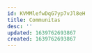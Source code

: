 ```yaml
---
id: KVMMlefwDqG7yp7vJl8eH
title: Communitas
desc: ''
updated: 1639762693867
created: 1639762693867
---
```


